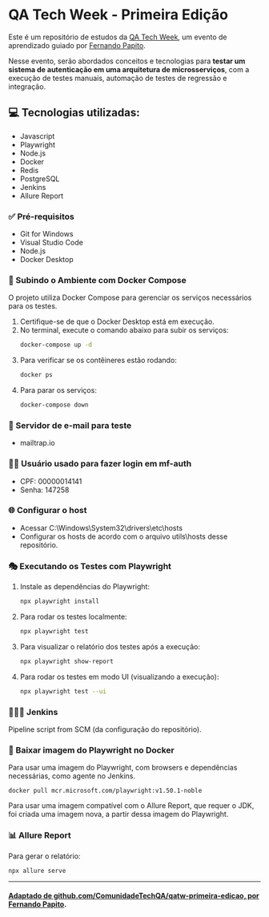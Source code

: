 # QA Tech Week - Primeira Edição

Este é um repositório de estudos da [QA Tech Week](https://www.youtube.com/watch?v=louKpr1KzEU&list=PLn2i8I7W73iq2QYJCet6ysRl3SkqLfXZd&index=2), um evento de aprendizado guiado por [Fernando Papito](https://fernandopapito.com.br/).

Nesse evento, serão abordados conceitos e tecnologias para **testar um sistema de autenticação em uma arquitetura de microsserviços**, com a execução de testes manuais, automação de testes de regressão e integração. 

## 💻 Tecnologias utilizadas: 
- Javascript
- Playwright
- Node.js
- Docker
- Redis
- PostgreSQL
- Jenkins
- Allure Report

### ✅ Pré-requisitos
- Git for Windows
- Visual Studio Code
- Node.js
- Docker Desktop

### 🐋 Subindo o Ambiente com Docker Compose
O projeto utiliza Docker Compose para gerenciar os serviços necessários para os testes.

1. Certifique-se de que o Docker Desktop está em execução.
2. No terminal, execute o comando abaixo para subir os serviços:
   ```sh
   docker-compose up -d
   ```
3. Para verificar se os contêineres estão rodando:
   ```sh
   docker ps
   ```
4. Para parar os serviços:
   ```sh
   docker-compose down
   ```

### 📩 Servidor de e-mail para teste
 - mailtrap.io

### 🧑‍💻 Usuário usado para fazer login em mf-auth
- CPF: 00000014141
- Senha: 147258

### 🌐 Configurar o host
- Acessar C:\Windows\System32\drivers\etc\hosts
- Configurar os hosts de acordo com o arquivo utils\hosts desse repositório.

### 🎭 Executando os Testes com Playwright

1. Instale as dependências do Playwright:
   ```sh
   npx playwright install
   ```
2. Para rodar os testes localmente:
   ```sh
   npx playwright test
   ```
3. Para visualizar o relatório dos testes após a execução:
   ```sh
   npx playwright show-report
   ```
4. Para rodar os testes em modo UI (visualizando a execução):
   ```sh
   npx playwright test --ui
   ```

### 💁🏽‍♂️ Jenkins
Pipeline script from SCM (da configuração do repositório).

### 🐳 Baixar imagem do Playwright no Docker
Para usar uma imagem do Playwright, com browsers e dependências necessárias, como agente no Jenkins.
```
docker pull mcr.microsoft.com/playwright:v1.50.1-noble
``` 
Para usar uma imagem compatível com o Allure Report, que requer o JDK, foi criada uma imagem nova, a partir dessa imagem do Playwright.

### 📊 Allure Report
Para gerar o relatório:
```
npx allure serve
```

----

#### [Adaptado de github.com/ComunidadeTechQA/qatw-primeira-edicao, por Fernando Papito](https://github.com/ComunidadeTechQA/qatw-primeira-edicao?tab=readme-ov-file).
